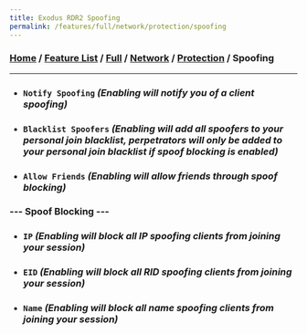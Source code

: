 ```yaml
---
title: Exodus RDR2 Spoofing
permalink: /features/full/network/protection/spoofing
---
```

### [Home](/) / [Feature List](/features) / [Full](/features/full) / [Network](/features/full/network) / [Protection](/features/full/network/protection) / Spoofing
---
- ### `Notify Spoofing` *(Enabling will notify you of a client spoofing)*
- ### `Blacklist Spoofers` *(Enabling will add all spoofers to your personal join blacklist, perpetrators will only be added to your personal join blacklist if spoof blocking is enabled)*
- ### `Allow Friends` *(Enabling will allow friends through spoof blocking)*
### --- Spoof Blocking ---
- ### `IP` *(Enabling will block all IP spoofing clients from joining your session)*
- ### `EID` *(Enabling will block all RID spoofing clients from joining your session)*
- ### `Name` *(Enabling will block all name spoofing clients from joining your session)*
